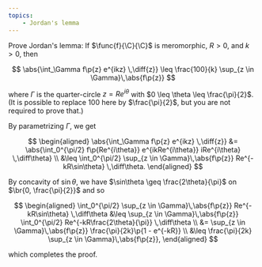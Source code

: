 ```yaml
---
topics:
    - Jordan's lemma
---
```


<problem>

Prove Jordan's lemma: If $\func{f}{\C}{\C}$ is meromorphic, $R > 0$, and $k > 0$, then

$$
\abs{\int_\Gamma f\p{z} e^{ikz} \,\diff{z}}
    \leq \frac{100}{k} \sup_{z \in \Gamma}\,\abs{f\p{z}}
$$

where $\Gamma$ is the quarter-circle $z = Re^{i\theta}$ with $0 \leq \theta \leq \frac{\pi}{2}$. (It is possible to replace $100$ here by $\frac{\pi}{2}$, but you are not required to prove that.)

</problem>

<solution>

By parametrizing $\Gamma$, we get

$$
\begin{aligned}
    \abs{\int_\Gamma f\p{z} e^{ikz} \,\diff{z}}
        &= \abs{\int_0^{\pi/2} f\p{Re^{i\theta}} e^{ikRe^{i\theta}} iRe^{i\theta} \,\diff\theta} \\
        &\leq \int_0^{\pi/2} \sup_{z \in \Gamma}\,\abs{f\p{z}} Re^{-kR\sin\theta} \,\diff\theta.
\end{aligned}
$$

By concavity of $\sin\theta$, we have $\sin\theta \geq \frac{2\theta}{\pi}$ on $\br{0, \frac{\pi}{2}}$ and so

$$
\begin{aligned}
    \int_0^{\pi/2} \sup_{z \in \Gamma}\,\abs{f\p{z}} Re^{-kR\sin\theta} \,\diff\theta
        &\leq \sup_{z \in \Gamma}\,\abs{f\p{z}} \int_0^{\pi/2} Re^{-kR\frac{2\theta}{\pi}} \,\diff\theta \\
        &= \sup_{z \in \Gamma}\,\abs{f\p{z}} \frac{\pi}{2k}\p{1 - e^{-kR}} \\
        &\leq \frac{\pi}{2k} \sup_{z \in \Gamma}\,\abs{f\p{z}},
\end{aligned}
$$

which completes the proof.

</solution>
